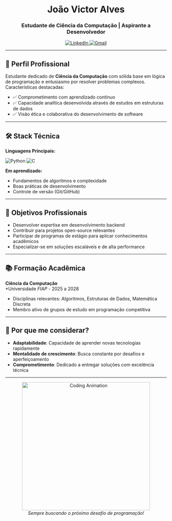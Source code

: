 <h1 align="center">João Victor Alves</h1>
<h3 align="center">Estudante de Ciência da Computação | Aspirante a Desenvolvedor</h3>

<p align="center">
  <a href="https://www.linkedin.com/in/jo%C3%A3o-victor-455208351/">
    <img src="https://img.shields.io/badge/LinkedIn-0077B5?style=for-the-badge&logo=linkedin&logoColor=white" alt="LinkedIn">
  </a>
  <a href="mailto:joaovictoralvesabreu0812@gmail.com">
    <img src="https://img.shields.io/badge/Gmail-D14836?style=for-the-badge&logo=gmail&logoColor=white" alt="Gmail">
  </a>
</p>

---

## 🚀 Perfil Profissional

Estudante dedicado de **Ciência da Computação** com sólida base em lógica de programação e entusiasmo por resolver problemas complexos. Características destacadas:

- ✅ Comprometimento com aprendizado contínuo
- ✅ Capacidade analítica desenvolvida através de estudos em estruturas de dados
- ✅ Visão ética e colaborativa do desenvolvimento de software

---

## 🛠 Stack Técnica

**Linguagens Principais:**
<p>
  <img src="https://img.shields.io/badge/Python-3776AB?style=for-the-badge&logo=python&logoColor=white" alt="Python">
  <img src="https://img.shields.io/badge/C-00599C?style=for-the-badge&logo=c&logoColor=white" alt="C">
</p>

**Em aprendizado:**
- Fundamentos de algoritmos e complexidade
- Boas práticas de desenvolvimento
- Controle de versão (Git/GitHub)

---

## 🎯 Objetivos Profissionais

- Desenvolver expertise em desenvolvimento backend
- Contribuir para projetos open-source relevantes
- Participar de programas de estágio para aplicar conhecimentos acadêmicos
- Especializar-se em soluções escaláveis e de alta performance

---

## 📚 Formação Acadêmica

**Ciência da Computação**  
*Universidade *FIAP* - 2025 a 2028 
- Disciplinas relevantes: Algoritmos, Estruturas de Dados, Matemática Discreta
- Membro ativo de grupos de estudo em programação competitiva

---

## 🌟 Por que me considerar?

- **Adaptabilidade**: Capacidade de aprender novas tecnologias rapidamente
- **Mentalidade de crescimento**: Busca constante por desafios e aperfeiçoamento
- **Comprometimento**: Dedicado a entregar soluções com excelência técnica

---

<p align="center">
  <img src="https://i.pinimg.com/originals/75/87/df/7587df77ef521cf98057d0028ee983f1.gif" width="400" alt="Coding Animation">
  <br>
  <em>Sempre buscando o próximo desafio de programação!</em>
</p>
